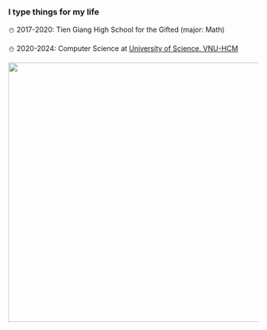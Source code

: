 ### I type things for my life

:snowman: 2017-2020: Tien Giang High School for the Gifted (major: Math)

:snowman: 2020-2024: Computer Science at [University of Science, VNU-HCM](https://www.hcmus.edu.vn)

<img src="https://github.com/lnqminh3003/lnqminh3003/assets/101281380/94007927-a51d-4261-ac76-0652126157f5" width="928/1.3" height="522/1.3">






